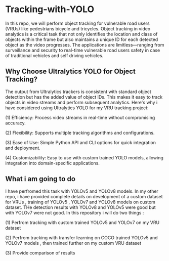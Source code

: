 # Tracking-with-YOLO

In this repo, we will perform object tracking for vulnerable road users (VRUs) like pedestrians bicycle and tricycles.
Object tracking in video analytics is a critical task that not only identifies the location and class of objects within the frame but also maintains a unique ID for each detected object as the video progresses. The applications are limitless—ranging from surveillance and security to real-time vulnerable road users safety in case of traditional vehicles and self driving vehicles.

## Why Choose Ultralytics YOLO for Object Tracking?

The output from Ultralytics trackers is consistent with standard object detection but has the added value of object IDs. This makes it easy to track objects in video streams and perform subsequent analytics. Here's why i have considered using Ultralytics YOLO for my VRU tracking project:

   (1) Efficiency: Process video streams in real-time without compromising accuracy.
   
   (2) Flexibility: Supports multiple tracking algorithms and configurations.
   
   (3) Ease of Use: Simple Python API and CLI options for quick integration and deployment.
   
   (4) Customizability: Easy to use with custom trained YOLO models, allowing integration into domain-specific applications.
   

## What i am going to do

I have perfromed this task with YOLOv5 and YOLOv8 models. In my other repo, i have provided complete details on development of a custom dataset for VRUs , training of YOLOv5 , YOLOv7 and YOLOv8 models on custom dataset. THe detection results with YOLOv8 and YOLOv5 were good but with YOLOv7 were not good. In this repository i will do two things :

(1) Perfrom tracking with custom trained YOLOv5 and YOLOv7 on my VRU dataset

(2) Perfrom tracking with transfer learning on COCO trained YOLOv5 and YOLOv7 models , then trained further on my custom VRU dataset

(3) Provide comparison of results
